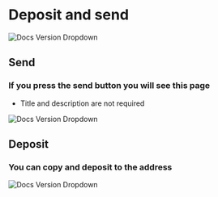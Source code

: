 # Deposit and send

![Docs Version Dropdown](/img/treasury/treasuryinfo2.png)

## Send

### If you press the send button you will see this page

- Title and description are not required

![Docs Version Dropdown](/img/treasury/treasurysend.png)

## Deposit

### You can copy and deposit to the address

![Docs Version Dropdown](/img/treasury/treasurydeposit.png)
